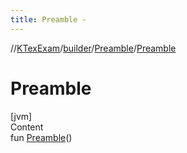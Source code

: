 ```yaml
---
title: Preamble -
---
```

//[KTexExam](../../index.md)/[builder](../index.md)/[Preamble](index.md)/[Preamble](-preamble.md)



# Preamble  
[jvm]  
Content  
fun [Preamble](-preamble.md)()  




